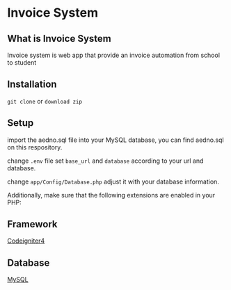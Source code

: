 # Invoice System

## What is Invoice System

Invoice system is web app that provide an invoice automation from school to student

## Installation

`git clone` or `download zip` 

## Setup
import the aedno.sql file into your MySQL database, you can find aedno.sql on this respository.

change `.env` file set `base_url` and `database` according to your url and database.

change `app/Config/Database.php` adjust it with your database information.

Additionally, make sure that the following extensions are enabled in your PHP:

## Framework
[Codeigniter4](https://codeigniter.com/user_guide/intro/index.html)

## Database
[MySQL](https://www.mysql.com/)


